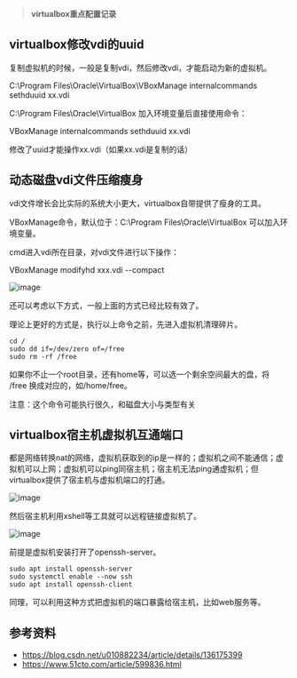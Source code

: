 > **virtualbox重点配置记录**

## virtualbox修改vdi的uuid
复制虚拟机的时候，一般是复制vdi，然后修改vdi，才能启动为新的虚拟机。

C:\Program Files\Oracle\VirtualBox\VBoxManage internalcommands sethduuid xx.vdi

C:\Program Files\Oracle\VirtualBox 加入环境变量后直接使用命令：

VBoxManage internalcommands sethduuid xx.vdi

修改了uuid才能操作xx.vdi（如果xx.vdi是复制的话）

## 动态磁盘vdi文件压缩瘦身

vdi文件增长会比实际的系统大小更大，virtualbox自带提供了瘦身的工具。

VBoxManage命令，默认位于：C:\Program Files\Oracle\VirtualBox 可以加入环境变量。

cmd进入vdi所在目录，对vdi文件进行以下操作：

VBoxManage modifyhd xxx.vdi --compact

![image](https://github.com/user-attachments/assets/ce52591c-0a66-4199-9181-1add3d1bf38c)

还可以考虑以下方式，一般上面的方式已经比较有效了。

理论上更好的方式是，执行以上命令之前，先进入虚拟机清理碎片。

```
cd /
sudo dd if=/dev/zero of=/free
sudo rm -rf /free
```

如果你不止一个root目录，还有home等，可以选一个剩余空间最大的盘，将 /free 换成对应的，如/home/free。

注意：这个命令可能执行很久，和磁盘大小与类型有关

## virtualbox宿主机虚拟机互通端口
都是网络转换nat的网络，虚拟机获取到的ip是一样的；虚拟机之间不能通信；虚拟机可以上网；虚拟机可以ping同宿主机；宿主机无法ping通虚拟机；但virtualbox提供了宿主机与虚拟机端口的打通。

![image](https://github.com/user-attachments/assets/362ad430-031b-4c2d-98a9-20137ec4312e)

然后宿主机利用xshell等工具就可以远程链接虚拟机了。

![image](https://github.com/user-attachments/assets/34575c10-571f-4e76-9b78-1451b43c8066)

前提是虚拟机安装打开了openssh-server。

```
sudo apt install openssh-server
sudo systemctl enable --now ssh
sudo apt install openssh-client
```

同理，可以利用这种方式把虚拟机的端口暴露给宿主机，比如web服务等。

## 参考资料

- https://blog.csdn.net/u010882234/article/details/136175399
- https://www.51cto.com/article/599836.html